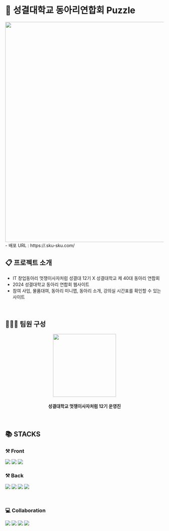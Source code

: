 # 📌 성결대학교 동아리연합회 Puzzle

<div align="center">
 <img src="" width="700" height="auto">
</div>
- 배포 URL : https://.sku-sku.com/
  
<br>

## 📋 프로젝트 소개

- IT 창업동아리 멋쟁이사자처럼 성결대 12기 X 성결대학교 제 40대 동아리 연합회 
- 2024 성결대학교 동아리 연합회 웹사이트
- 참여 사업, 물품대여, 동아리 미니맵, 동아리 소개, 강의실 시간표를 확인할 수 있는 사이트

<br>

## 👨🏻‍💻 팀원 구성

<div align="center">
<img src="https://github.com/ckdwns1221/ckdwns1221/assets/130385395/62beb26f-4674-4043-90b1-e3c941a6840e" width="200" height="auto">
<br />
<h4>
성결대학교 멋쟁이사자처럼 12기 운영진
</h4>

</div>

<br>

## 📚 STACKS
### ⚒️ Front
 <img src="https://img.shields.io/badge/React-61DAFB?style=for-the-badge&logo=React&logoColor=white"/> <img src="https://img.shields.io/badge/Tailwind CSS-06B6D4?style=for-the-badge&logo=Tailwind CSS&logoColor=white"/> <img src="https://img.shields.io/badge/JavaScript-F7DF1E?style=for-the-badge&logo=JavaScript&logoColor=white"/>
<br>
  
### ⚒️ Back
<img src="https://img.shields.io/badge/SpringBoot-6DB33F?style=for-the-badge&logo=SpringBoot&logoColor=white"/> <img src="https://img.shields.io/badge/MySQL-4479A1?style=for-the-badge&logo=MySQL&logoColor=white"/> <img src="https://img.shields.io/badge/JPA-6DB33F?style=for-the-badge&logo=JPA&logoColor=white"/> <img src="https://img.shields.io/badge/Swagger-85EA2D?style=for-the-badge&logo=swagger&logoColor=black"/>

<br>

### 💻 Collaboration
<img src="https://img.shields.io/badge/Github-black?style=for-the-badge&logo=Github&logoColor=white"/> <img src="https://img.shields.io/badge/Discord-5865F2?style=for-the-badge&logo=Discord&logoColor=white"/> <img src="https://img.shields.io/badge/Figma-F24E1E?style=for-the-badge&logo=Figma&logoColor=white"/> <img src="https://img.shields.io/badge/Notion-black?style=for-the-badge&logo=Notion&logoColor=white"/>

<br>
